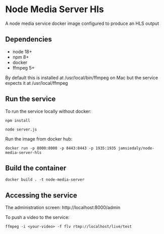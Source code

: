 # Node Media Server Hls

A node media service docker image configured to produce an HLS output

## Dependencies

* node 18+
* npm 8+
* docker
* ffmpeg 5+

By default this is installed at /usr/local/bin/ffmpeg on Mac but the service expects it at /usr/local/ffmpeg

## Run the service

To run the service locally without docker:
```
npm install

node server.js
```

Run the image from docker hub:
```
docker run -p 8000:8000 -p 8443:8443 -p 1935:1935 jamsiedaly/node-media-server-hls
```

## Build the container
```
docker build . -t node-media-server
```

## Accessing the service

The administration screen: http://localhost:8000/admin

To push a video to the service:
```
ffmpeg -i <your-video> -f flv rtmp://localhost/live/test
```
